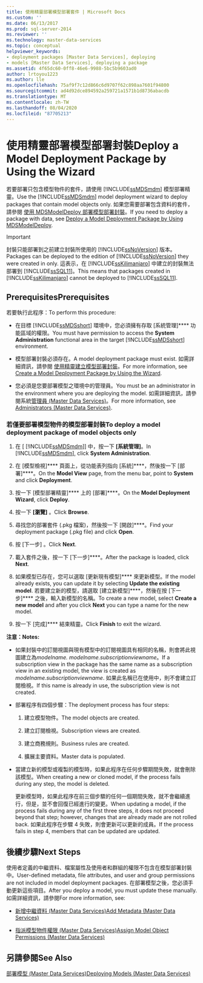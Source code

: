 ```yaml
---
title: 使用精靈部署模型部署套件 | Microsoft Docs
ms.custom: ''
ms.date: 06/13/2017
ms.prod: sql-server-2014
ms.reviewer: ''
ms.technology: master-data-services
ms.topic: conceptual
helpviewer_keywords:
- deployment packages [Master Data Services], deploying
- models [Master Data Services], deploying a package
ms.assetid: 4f65dc60-0ff8-46e6-9988-5bc5b9603ad0
author: lrtoyou1223
ms.author: lle
ms.openlocfilehash: 75af9f7c12d866c6d9707f62c898aa7601f94800
ms.sourcegitcommit: ad4d92dce894592a259721a1571b1d8736abacdb
ms.translationtype: MT
ms.contentlocale: zh-TW
ms.lasthandoff: 08/04/2020
ms.locfileid: "87705213"
---
```

# <a name="deploy-a-model-deployment-package-by-using-the-wizard"></a><span data-ttu-id="02081-102">使用精靈部署模型部署封裝</span><span class="sxs-lookup"><span data-stu-id="02081-102">Deploy a Model Deployment Package by Using the Wizard</span></span>
  <span data-ttu-id="02081-103">若要部署只包含模型物件的套件，請使用 [!INCLUDE[ssMDSmdm](../includes/ssmdsmdm-md.md)] 模型部署精靈。</span><span class="sxs-lookup"><span data-stu-id="02081-103">Use the [!INCLUDE[ssMDSmdm](../includes/ssmdsmdm-md.md)] model deployment wizard to deploy packages that contain model objects only.</span></span> <span data-ttu-id="02081-104">如果您需要部署包含資料的套件，請參閱 [使用 MDSModelDeploy 部署模型部署封裝](../../2014/master-data-services/deploy-a-model-deployment-package-by-using-mdsmodeldeploy.md)。</span><span class="sxs-lookup"><span data-stu-id="02081-104">If you need to deploy a package with data, see [Deploy a Model Deployment Package by Using MDSModelDeploy](../../2014/master-data-services/deploy-a-model-deployment-package-by-using-mdsmodeldeploy.md).</span></span>  
  
> [!IMPORTANT]  
>  <span data-ttu-id="02081-105">封裝只能部署到之前建立封裝所使用的 [!INCLUDE[ssNoVersion](../includes/ssnoversion-md.md)] 版本。</span><span class="sxs-lookup"><span data-stu-id="02081-105">Packages can be deployed to the edition of [!INCLUDE[ssNoVersion](../includes/ssnoversion-md.md)] they were created in only.</span></span> <span data-ttu-id="02081-106">這表示，在 [!INCLUDE[ssKilimanjaro](../includes/sskilimanjaro-md.md)] 中建立的封裝無法部署到 [!INCLUDE[ssSQL11](../includes/sssql11-md.md)]。</span><span class="sxs-lookup"><span data-stu-id="02081-106">This means that packages created in [!INCLUDE[ssKilimanjaro](../includes/sskilimanjaro-md.md)] cannot be deployed to [!INCLUDE[ssSQL11](../includes/sssql11-md.md)].</span></span>  
  
## <a name="prerequisites"></a><span data-ttu-id="02081-107">Prerequisites</span><span class="sxs-lookup"><span data-stu-id="02081-107">Prerequisites</span></span>  
 <span data-ttu-id="02081-108">若要執行此程序：</span><span class="sxs-lookup"><span data-stu-id="02081-108">To perform this procedure:</span></span>  
  
-   <span data-ttu-id="02081-109">在目標 [!INCLUDE[ssMDSshort](../includes/ssmdsshort-md.md)] 環境中，您必須擁有存取 [系統管理]\*\*\*\* 功能區域的權限。</span><span class="sxs-lookup"><span data-stu-id="02081-109">You must have permission to access the **System Administration** functional area in the target [!INCLUDE[ssMDSshort](../includes/ssmdsshort-md.md)] environment.</span></span>  
  
-   <span data-ttu-id="02081-110">模型部署封裝必須存在。</span><span class="sxs-lookup"><span data-stu-id="02081-110">A model deployment package must exist.</span></span> <span data-ttu-id="02081-111">如需詳細資訊，請參閱 [使用精靈建立模型部署封裝](../../2014/master-data-services/create-a-model-deployment-package-by-using-the-wizard.md)。</span><span class="sxs-lookup"><span data-stu-id="02081-111">For more information, see [Create a Model Deployment Package by Using the Wizard](../../2014/master-data-services/create-a-model-deployment-package-by-using-the-wizard.md).</span></span>  
  
-   <span data-ttu-id="02081-112">您必須是您要部署模型之環境中的管理員。</span><span class="sxs-lookup"><span data-stu-id="02081-112">You must be an administrator in the environment where you are deploying the model.</span></span> <span data-ttu-id="02081-113">如需詳細資訊，請參閱系統[管理員 &#40;Master Data Services&#41;](administrators-master-data-services.md)。</span><span class="sxs-lookup"><span data-stu-id="02081-113">For more information, see [Administrators &#40;Master Data Services&#41;](administrators-master-data-services.md).</span></span>  
  
### <a name="to-deploy-a-model-deployment-package-of-model-objects-only"></a><span data-ttu-id="02081-114">若僅要部署模型物件的模型部署封裝</span><span class="sxs-lookup"><span data-stu-id="02081-114">To deploy a model deployment package of model objects only</span></span>  
  
1.  <span data-ttu-id="02081-115">在 [ [!INCLUDE[ssMDSmdm](../includes/ssmdsmdm-md.md)]] 中，按一下 **[系統管理]**。</span><span class="sxs-lookup"><span data-stu-id="02081-115">In [!INCLUDE[ssMDSmdm](../includes/ssmdsmdm-md.md)], click **System Administration**.</span></span>  
  
2.  <span data-ttu-id="02081-116">在 [模型檢視]\*\*\*\* 頁面上，從功能表列指向 [系統]\*\*\*\*，然後按一下 [部署]\*\*\*\*。</span><span class="sxs-lookup"><span data-stu-id="02081-116">On the **Model View** page, from the menu bar, point to **System** and click **Deployment**.</span></span>  
  
3.  <span data-ttu-id="02081-117">按一下 [模型部署精靈]\*\*\*\* 上的 [部署]\*\*\*\*。</span><span class="sxs-lookup"><span data-stu-id="02081-117">On the **Model Deployment Wizard**, click **Deploy**.</span></span>  
  
4.  <span data-ttu-id="02081-118">按一下 **[瀏覽]** 。</span><span class="sxs-lookup"><span data-stu-id="02081-118">Click **Browse**.</span></span>  
  
5.  <span data-ttu-id="02081-119">尋找您的部署套件 (.pkg 檔案)，然後按一下 [開啟]\*\*\*\*。</span><span class="sxs-lookup"><span data-stu-id="02081-119">Find your deployment package (.pkg file) and click **Open**.</span></span>  
  
6.  <span data-ttu-id="02081-120">按 [下一步] 。</span><span class="sxs-lookup"><span data-stu-id="02081-120">Click **Next**.</span></span>  
  
7.  <span data-ttu-id="02081-121">載入套件之後，按一下 [下一步]\*\*\*\*。</span><span class="sxs-lookup"><span data-stu-id="02081-121">After the package is loaded, click **Next**.</span></span>  
  
8.  <span data-ttu-id="02081-122">如果模型已存在，您可以選取 [更新現有模型]\*\*\*\* 來更新模型。</span><span class="sxs-lookup"><span data-stu-id="02081-122">If the model already exists, you can update it by selecting **Update the existing model**.</span></span> <span data-ttu-id="02081-123">若要建立新的模型，請選取 [建立新模型]\*\*\*\*，然後在按 [下一步]\*\*\*\* 之後，輸入新模型的名稱。</span><span class="sxs-lookup"><span data-stu-id="02081-123">To create a new model, select **Create a new model** and after you click **Next** you can type a name for the new model.</span></span>  
  
9. <span data-ttu-id="02081-124">按一下 [完成]\*\*\*\* 結束精靈。</span><span class="sxs-lookup"><span data-stu-id="02081-124">Click **Finish** to exit the wizard.</span></span>  
  
 <span data-ttu-id="02081-125">**注意：**</span><span class="sxs-lookup"><span data-stu-id="02081-125">**Notes:**</span></span>  
  
-   <span data-ttu-id="02081-126">如果封裝中的訂閱視圖與現有模型中的訂閱視圖具有相同的名稱，則會將此視圖建立為*modelname. modelname.subscriptionviewname*。</span><span class="sxs-lookup"><span data-stu-id="02081-126">If a subscription view in the package has the same name as a subscription view in an existing model, the view is created as *modelname.subscriptionviewname*.</span></span> <span data-ttu-id="02081-127">如果此名稱已在使用中，則不會建立訂閱檢視。</span><span class="sxs-lookup"><span data-stu-id="02081-127">If this name is already in use, the subscription view is not created.</span></span>  
  
-   <span data-ttu-id="02081-128">部署程序有四個步驟：</span><span class="sxs-lookup"><span data-stu-id="02081-128">The deployment process has four steps:</span></span>  
  
    1.  <span data-ttu-id="02081-129">建立模型物件。</span><span class="sxs-lookup"><span data-stu-id="02081-129">The model objects are created.</span></span>  
  
    2.  <span data-ttu-id="02081-130">建立訂閱檢視。</span><span class="sxs-lookup"><span data-stu-id="02081-130">Subscription views are created.</span></span>  
  
    3.  <span data-ttu-id="02081-131">建立商務規則。</span><span class="sxs-lookup"><span data-stu-id="02081-131">Business rules are created.</span></span>  
  
    4.  <span data-ttu-id="02081-132">擴展主要資料。</span><span class="sxs-lookup"><span data-stu-id="02081-132">Master data is populated.</span></span>  
  
-   <span data-ttu-id="02081-133">當建立新的模型或複製的模型時，如果此程序在任何步驟期間失敗，就會刪除該模型。</span><span class="sxs-lookup"><span data-stu-id="02081-133">When creating a new or cloned model, if the process fails during any step, the model is deleted.</span></span>  
  
     <span data-ttu-id="02081-134">更新模型時，如果此程序在前三個步驟的任何一個期間失敗，就不會繼續進行，但是，並不會回復已經進行的變更。</span><span class="sxs-lookup"><span data-stu-id="02081-134">When updating a model, if the process fails during any of the first three steps, it does not proceed beyond that step; however, changes that are already made are not rolled back.</span></span> <span data-ttu-id="02081-135">如果此程序在步驟 4 失敗，則會更新可以更新的成員。</span><span class="sxs-lookup"><span data-stu-id="02081-135">If the process fails in step 4, members that can be updated are updated.</span></span>  
  
## <a name="next-steps"></a><span data-ttu-id="02081-136">後續步驟</span><span class="sxs-lookup"><span data-stu-id="02081-136">Next Steps</span></span>  
 <span data-ttu-id="02081-137">使用者定義的中繼資料、檔案屬性及使用者和群組的權限不包含在模型部署封裝中。</span><span class="sxs-lookup"><span data-stu-id="02081-137">User-defined metadata, file attributes, and user and group permissions are not included in model deployment packages.</span></span> <span data-ttu-id="02081-138">在部署模型之後，您必須手動更新這些項目。</span><span class="sxs-lookup"><span data-stu-id="02081-138">After you deploy a model, you must update these manually.</span></span> <span data-ttu-id="02081-139">如需詳細資訊，請參閱</span><span class="sxs-lookup"><span data-stu-id="02081-139">For more information, see:</span></span>  
  
-   [<span data-ttu-id="02081-140">新增中繼資料 &#40;Master Data Services&#41;</span><span class="sxs-lookup"><span data-stu-id="02081-140">Add Metadata &#40;Master Data Services&#41;</span></span>](../../2014/master-data-services/add-metadata-master-data-services.md)  
  
-   [<span data-ttu-id="02081-141">指派模型物件權限 &#40;Master Data Services&#41;</span><span class="sxs-lookup"><span data-stu-id="02081-141">Assign Model Object Permissions &#40;Master Data Services&#41;</span></span>](../../2014/master-data-services/assign-model-object-permissions-master-data-services.md)  
  
## <a name="see-also"></a><span data-ttu-id="02081-142">另請參閱</span><span class="sxs-lookup"><span data-stu-id="02081-142">See Also</span></span>  
 [<span data-ttu-id="02081-143">部署模型 &#40;Master Data Services&#41;</span><span class="sxs-lookup"><span data-stu-id="02081-143">Deploying Models &#40;Master Data Services&#41;</span></span>](../../2014/master-data-services/deploying-models-master-data-services.md)  
  
  
